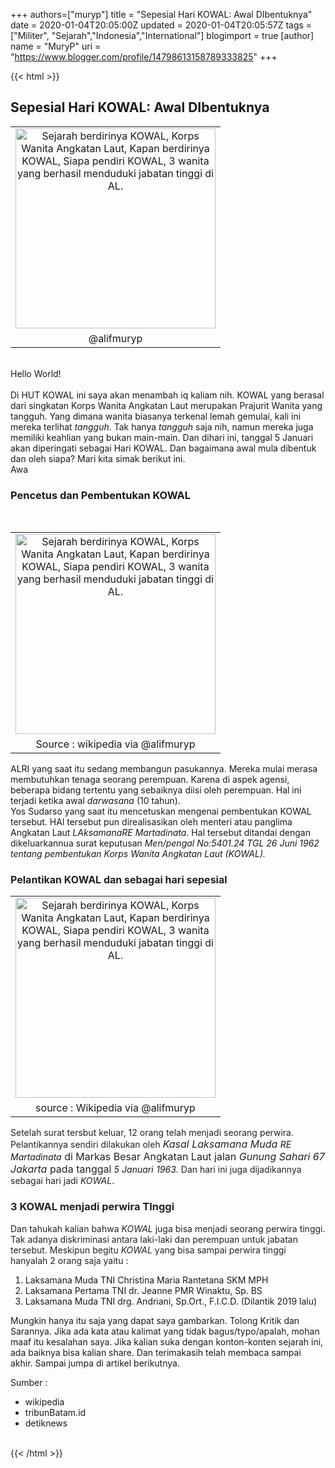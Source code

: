+++
 authors=["muryp"] 
title = "Sepesial Hari KOWAL: Awal DIbentuknya"
date = 2020-01-04T20:05:00Z
updated = 2020-01-04T20:05:57Z
tags = ["Militer", "Sejarah","Indonesia","International"]
blogimport = true 
[author]
	name = "MuryP"
	uri = "https://www.blogger.com/profile/14798613158789333825"
+++

 {{< html >}} 
<h2>Sepesial Hari KOWAL: Awal DIbentuknya <a href="https://lh3.googleusercontent.com/-Z3qg9f99TS0/XhFeN05n76I/AAAAAAAAEr4/l6eYP5FpWY4eb-eM9UJlw7kprNwa-QPxgCLcBGAsYHQ/s1600/IMG_ORG_1578193361335.jpeg" imageanchor="1" style="display: none; font-size: 17px; text-align: center;"><img alt="" border="0" data-original-height="200" data-original-width="200" height="200" src="https://lh3.googleusercontent.com/-Z3qg9f99TS0/XhFeN05n76I/AAAAAAAAEr4/l6eYP5FpWY4eb-eM9UJlw7kprNwa-QPxgCLcBGAsYHQ/s1600/IMG_ORG_1578193361335.jpeg" width="200" /></a></h2><table align="center" cellpadding="0" cellspacing="0" class="tr-caption-container" style="margin-left: auto; margin-right: auto; text-align: center;"><tbody><tr><td style="text-align: center;"><img alt="Sejarah berdirinya KOWAL, Korps Wanita Angkatan Laut, Kapan berdirinya KOWAL, Siapa pendiri KOWAL, 3 wanita yang berhasil menduduki jabatan tinggi di AL." border="0" height="320" src="https://i.ibb.co/J7m5XDJ/20200105-094938-compressor.png" style="margin-left: auto; margin-right: auto;" title="HUT KOWAL 2020. Sejarah berdirinya Kowal." width="320" /></td></tr><tr><td class="tr-caption" style="text-align: center;">@alifmuryp</td></tr></tbody></table><br />Hello World!<br /><br />Di HUT KOWAL ini saya akan menambah iq kaliam nih. KOWAL yang berasal dari singkatan Korps Wanita Angkatan Laut merupakan Prajurit Wanita yang tangguh. Yang dimana wanita biasanya terkenal lemah gemulai, kali ini mereka terlihat <i>tangguh</i>. Tak hanya <i>tangguh </i>saja nih, namun mereka juga memiliki keahlian yang bukan main-main. Dan dihari ini, tanggal 5 Januari akan diperingati sebagai Hari KOWAL. Dan bagaimana awal mula dibentuk dan oleh siapa? Mari kita simak berikut ini.<br /><div><div>Awa<br /><h3>Pencetus dan Pembentukan KOWAL&nbsp;</h3><div><br /></div><table align="center" cellpadding="0" cellspacing="0" class="tr-caption-container" style="margin-left: auto; margin-right: auto; text-align: center;"><tbody><tr><td style="text-align: center;"><img alt="Sejarah berdirinya KOWAL, Korps Wanita Angkatan Laut, Kapan berdirinya KOWAL, Siapa pendiri KOWAL, 3 wanita yang berhasil menduduki jabatan tinggi di AL." border="0" height="320" src="https://i.ibb.co/28d4skS/20200105-103929-compressor.jpg" style="margin-left: auto; margin-right: auto;" title="HUT KOWAL 2020. Sejarah berdirinya Kowal." width="320" /></td></tr><tr><td class="tr-caption" style="text-align: center;">Source : wikipedia via @alifmuryp</td></tr></tbody></table></div><div>ALRI yang saat itu sedang membangun pasukannya. Mereka mulai merasa membutuhkan tenaga seorang perempuan. Karena di aspek agensi, beberapa bidang tertentu yang sebaiknya diisi oleh perempuan. Hal ini terjadi ketika awal <i>darwasana</i> (10 tahun).&nbsp;&nbsp;</div>Yos Sudarso yang saat itu mencetuskan mengenai pembentukan KOWAL tersebut. HAl tersebut pun direalisasikan oleh menteri atau panglima Angkatan Laut <i>LAksamanaRE Martadinata</i>. Hal tersebut ditandai dengan dikeluarkannua surat keputusan <i>Men/pengal No:5401.24 TGL 26 Juni 1962 tentang pembentukan Korps Wanita Angkatan Laut (KOWAL).</i><br /><h3><span style="background-color: white; color: #222222; font-family: , &quot;blinkmacsystemfont&quot; , &quot;segoe ui&quot; , &quot;roboto&quot; , &quot;lato&quot; , &quot;helvetica&quot; , &quot;arial&quot; , sans-serif; font-size: 16px;">Pelantikan KOWAL dan sebagai hari sepesial</span></h3><table align="center" cellpadding="0" cellspacing="0" class="tr-caption-container" style="margin-left: auto; margin-right: auto; text-align: center;"><tbody><tr><td style="text-align: center;"><img alt="Sejarah berdirinya KOWAL, Korps Wanita Angkatan Laut, Kapan berdirinya KOWAL, Siapa pendiri KOWAL, 3 wanita yang berhasil menduduki jabatan tinggi di AL." border="0" height="320" src="https://i.ibb.co/4RWQkHD/20200105-103947-compressor.jpg" style="margin-left: auto; margin-right: auto;" title="HUT KOWAL 2020. Sejarah berdirinya Kowal." width="320" /></td></tr><tr><td class="tr-caption" style="text-align: center;">source : Wikipedia via @alifmuryp</td></tr></tbody></table><div><span style="color: #222222; font-family: , &quot;blinkmacsystemfont&quot; , &quot;segoe ui&quot; , &quot;roboto&quot; , &quot;lato&quot; , &quot;helvetica&quot; , &quot;arial&quot; , sans-serif;"><span style="background-color: white;">Setelah surat tersbut keluar, 12 orang telah menjadi seorang perwira. Pelantikannya sendiri dilakukan oleh&nbsp;</span></span><i><span style="background-color: white; color: #222222; font-family: , &quot;blinkmacsystemfont&quot; , &quot;segoe ui&quot; , &quot;roboto&quot; , &quot;lato&quot; , &quot;helvetica&quot; , &quot;arial&quot; , sans-serif; font-size: 16px;">Kasal Laksamana Muda&nbsp;</span>RE Martadinata</i><span style="background-color: white; color: #222222; font-family: , &quot;blinkmacsystemfont&quot; , &quot;segoe ui&quot; , &quot;roboto&quot; , &quot;lato&quot; , &quot;helvetica&quot; , &quot;arial&quot; , sans-serif; font-size: 16px;">&nbsp;di Markas Besar Angkatan Laut jalan<i> Gunung Sahari 67 Jakarta</i> pada tanggal&nbsp;</span><i>5 Januari<span style="background-color: white; color: #222222; font-family: , &quot;blinkmacsystemfont&quot; , &quot;segoe ui&quot; , &quot;roboto&quot; , &quot;lato&quot; , &quot;helvetica&quot; , &quot;arial&quot; , sans-serif; font-size: 16px;">&nbsp;</span>1963</i><span style="color: #222222; font-family: , &quot;blinkmacsystemfont&quot; , &quot;segoe ui&quot; , &quot;roboto&quot; , &quot;lato&quot; , &quot;helvetica&quot; , &quot;arial&quot; , sans-serif;"><span style="background-color: white;">. Dan hari ini juga dijadikannya sebagai hari jadi <i>KOWAL</i>.</span></span></div><h3><span style="color: #222222; font-family: , &quot;blinkmacsystemfont&quot; , &quot;segoe ui&quot; , &quot;roboto&quot; , &quot;lato&quot; , &quot;helvetica&quot; , &quot;arial&quot; , sans-serif;"><span style="background-color: white;">3 KOWAL menjadi perwira TInggi</span></span></h3><div><span style="color: #222222; font-family: , &quot;blinkmacsystemfont&quot; , &quot;segoe ui&quot; , &quot;roboto&quot; , &quot;lato&quot; , &quot;helvetica&quot; , &quot;arial&quot; , sans-serif;"><span style="background-color: white;">Dan tahukah kalian bahwa <i>KOWAL</i> juga bisa menjadi seorang perwira tinggi. Tak adanya diskriminasi antara laki-laki dan perempuan untuk jabatan tersebut. Meskipun begitu <i>KOWAL </i>yang bisa sampai perwira tinggi hanyalah 2 orang saja yaitu :</span></span></div><ol><li>Laksamana Muda TNI Christina Maria Rantetana SKM MPH&nbsp;</li><li>Laksamana Pertama TNI dr. Jeanne PMR Winaktu, Sp. BS</li><li>Laksamana Muda TNI drg. Andriani, Sp.Ort., F.I.C.D. (Dilantik 2019 lalu)</li></ol>Mungkin hanya itu saja yang dapat saya gambarkan. Tolong Kritik dan Sarannya. Jika ada kata atau kalimat yang tidak bagus/typo/apalah, mohan maaf itu kesalahan saya. Jika kalian suka dengan konton-konten sejarah ini, ada baiknya bisa kalian share. Dan terimakasih telah membaca sampai akhir. Sampai jumpa di artikel berikutnya.<br /><ol></ol>Sumber :<br /><div><ul><li>wikipedia</li><li>tribunBatam.id</li><li>detiknews</li></ul><br /></div></div>
{{< /html >}}

